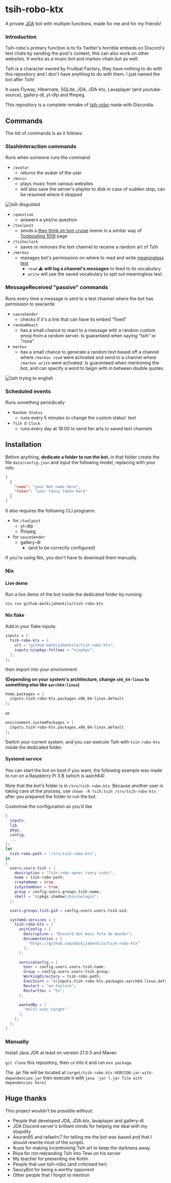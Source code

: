 # tsih-robo-ktx

A private [JDA](https://github.com/discord-jda/JDA) bot with multiple functions, made for me and for my friends!

### Introduction

Tsih-robo's primary function is to fix Twitter's horrible embeds on Discord's text chats by sending the post's content,
this can also work on other websites. It works as a music bot and markov chain bot as well.

Tsih is a character owned by Fruitbat Factory, they have nothing to do with this repository and I don't have anything to do with them. I just named the bot after Tsih!

It uses Flyway, Hibernate, SQLite, JDA, JDA-ktx, Lavaplayer (and youtube-source), gallery-dl, yt-dlp and ffmpeg.

This repository is a complete remake of [tsih-robo](https://github.com/matkijahenkilo/tsih-robo) made with Discordia.

## Commands

The list of commands is as it follows:

### SlashInteraction commands

Runs when someone runs the command

- `/avatar`
  - returns the avatar of the user
- `/music`
  - plays music from various websites
  - will also save the server's playlist to disk in case of sudden stop, can be resumed where it stopped

![tsih disgusted](https://raw.githubusercontent.com/matkijahenkilo/matkijahenkilo/refs/heads/main/imgs/2025-05-08_09-34-54.png)

- `/question`
  - answers a yes/no question
- `/toolpost`
  - sends a [they think im tom cruise](https://knowyourmeme.com/memes/they-think-that-im-tom-cruise) meme
    in a similar way of [Toolposting 1019](https://www.facebook.com/profile.php?id=100057113183628) page
- `/tsihoclock`
  - saves or removes the text channel to receive a random art of Tsih
- `/markov`
  - manages bot's permissions on where to read and write [meaningless text](https://en.wikipedia.org/wiki/Markov_chain#Markov_text_generators)
    - `read` ⚠️ **will log a channel's messages** to feed to its vocabulary
    - `write` will use the saved vocabulary to spit out meaningless text

### MessageReceived "passive" commands

Runs every time a message is sent to a text channel where the bot has permission to see/write

- `sauceSender`
  - checks if it's a link that can have its embed "fixed"
- `randomReact`
  - has a small chance to react to a message with a random custom emoji from a random server. Is guaranteed when saying "tsih" or "nora"
- `markov`
  - has a small chance to generate a random text based off a channel where `/markov read` were activated and send to a channel where `/markov write` were activated.
    Is guaranteed when mentioning the bot, and can specify a word to begin with in between double quotes

![tsih trying to english](https://raw.githubusercontent.com/matkijahenkilo/matkijahenkilo/refs/heads/main/imgs/2025-05-08_18-34-54.png)

### Scheduled events

Runs something periodically

- `Random Status`
  - runs every 5 minutes to change the custom status' text
- `Tsih O'Clock`
  - runs every day at 18:00 to send fan arts to saved text channels

## Installation

Before anything, **dedicate a folder to run the bot**, in that folder create the file `data/config.json`
and input the following model, replacing with your info:

```json
[
  {
    "name": "your bot name here",
    "token": "your fancy token here"
  }
]
```

It also requires the following CLI programs:

- for `/toolpost`
  - yt-dlp
  - ffmpeg
- for `sauceSender`
  - gallery-dl
    - (and to be correctly configured)

If you're using Nix, you don't have to download them manually.

### Nix

#### Live demo

Run a live demo of the bot inside the dedicated folder by running:

```
nix run github:matkijahenkilo/tsih-robo-ktx
```

#### Nix flake

Add in your flake inputs:

```nix
inputs = {
  tsih-robo-ktx = {
    url = "github:matkijahenkilo/tsih-robo-ktx";
    inputs.nixpkgs.follows = "nixpkgs";
  };
};
```

then import into your environment:

**(Depending on your system's architecture, change `x86_64-linux` to something else like `aarch64-linux`)**

```nix
home.packages = [
  inputs.tsih-robo-ktx.packages.x86_64-linux.default
];
```

or

```nix
environment.systemPackages = [
  inputs.tsih-robo-ktx.packages.x86_64-linux.default
];
```

Switch your current system, and you can execute Tsih with `tsih-robo-ktx` inside the dedicated folder.

#### Systemd service

You can start the bot on boot if you want, the following example was made to run on a Raspberry Pi 3 B (which is aarch64)

Note that the bot's folder is in `/srv/tsih-robo-ktx`. Because another user is taking care of the process, use `chown -R tsih:tsih /srv/tsih-robo-ktx`
after you prepared the folder to run the bot.

Customise the configuration as you'd like

```nix
{
  inputs,
  lib,
  pkgs,
  config,
  ...
}:
let
  tsih-robo-path = "/srv/tsih-robo-ktx";
in
{
  users.users.tsih = {
    description = "Tsih-robo owner (very cute)";
    home = tsih-robo-path;
    createHome = true;
    isSystemUser = true;
    group = config.users.groups.tsih.name;
    shell = "${pkgs.shadow}/bin/nologin";
  };

  users.groups.tsih.gid = config.users.users.tsih.uid;

  systemd.services = {
    tsih-robo-ktx = {
      unitConfig = {
        Description = "Discord bot mais fofa do mundo!";
        Documentation = [
          "https://github.com/matkijahenkilo/tsih-robo-ktx"
        ];
      };

      serviceConfig = {
        User = config.users.users.tsih.name;
        Group = config.users.users.tsih.group;
        WorkingDirectory = tsih-robo-path;
        ExecStart = "${inputs.tsih-robo-ktx.packages.aarch64-linux.default}/bin/tsih-robo-ktx";
        Restart = "on-failure";
        RestartSec = "5s";
      };

      wantedBy = [
        "multi-user.target"
      ];
    };
  };
}
```

### Manually

Install Java JDK at least on version 21.0.5 and Maven

`git clone` this repository, then `cd` into it and run `mvn package`.

The .jar file will be located at `target/tsih-robo-ktx-VERSION-jar-with-dependencies.jar` then execute it with `java -jar [.jar file with dependencies here]`

## Huge thanks

This project wouldn't be possible without:

- People that developed JDA, JDA-ktx, lavaplayer and gallery-dl
- JDA Discord server's brilliant minds for helping me deal with my stupidity
- Asuran95 and rafaelrc7 for telling me the bot was based and that I should rewrite most of the scripts
- Ikuse for making incentivising Tsih art to keep the darkness away
- Riiya for not rebranding Tsih into Tewi on his server
- My teacher for presenting me Kotlin
- People that use tsih-robo (and criticised her)
- SaucyBot for being a worthy opponent
- Other people that I forgot to mention
